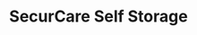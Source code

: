 ---
title: "SecurCare Self Storage"
url: /riverbank/securcare-self-storage-patterson-road-3/
shop: storage rental
---